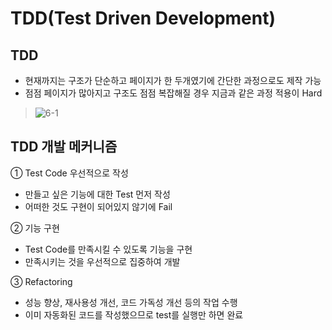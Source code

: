 # TDD(Test Driven Development)

## TDD 
- 현재까지는 구조가 단순하고 페이지가 한 두개였기에 간단한 과정으로도 제작 가능  
- 점점 페이지가 많아지고 구조도 점점 복잡해질 경우 지금과 같은 과정 적용이 Hard  
> ![6-1](https://user-images.githubusercontent.com/48504392/79629090-6f856980-8181-11ea-8743-19fed2aec1e5.png)  

## TDD 개발 메커니즘  
① Test Code 우선적으로 작성  
- 만들고 싶은 기능에 대한 Test 먼저 작성  
- 어떠한 것도 구현이 되어있지 않기에 Fail  

② 기능 구현  
- Test Code를 만족시킬 수 있도록 기능을 구현  
- 만족시키는 것을 우선적으로 집중하여 개발  

③ Refactoring  
- 성능 향상, 재사용성 개선, 코드 가독성 개선 등의 작업 수행  
- 이미 자동화된 코드를 작성했으므로 test를 실행만 하면 완료  
